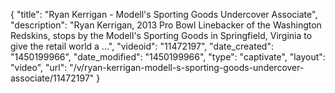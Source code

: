 {
    "title": "Ryan Kerrigan - Modell's Sporting Goods Undercover Associate",
    "description": "Ryan Kerrigan, 2013 Pro Bowl Linebacker of the Washington Redskins, stops by the Modell's Sporting Goods in Springfield, Virginia to give the retail world a ...",
    "videoid": "11472197",
    "date_created": "1450199966",
    "date_modified": "1450199966",
    "type": "captivate",
    "layout": "video",
    "url": "\/v\/ryan-kerrigan-modell-s-sporting-goods-undercover-associate\/11472197"
}